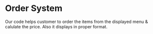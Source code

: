 # Order System
 Our code helps customer to order the items from the displayed menu & calulate the price. Also it displays in proper format.

